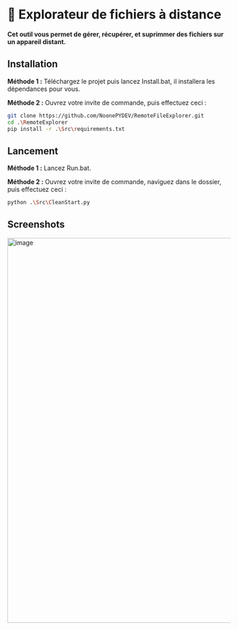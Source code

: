 # 📁 Explorateur de fichiers à distance

**Cet outil vous permet de gérer, récupérer, et suprimmer des fichiers sur un appareil distant.**

## Installation

**Méthode 1 :** Téléchargez le projet puis lancez Install.bat, il installera les dépendances pour vous.

**Méthode 2 :** Ouvrez votre invite de commande, puis effectuez ceci :

```bash
git clone https://github.com/NoonePYDEV/RemoteFileExplorer.git
cd .\RemoteExplorer
pip install -r .\Src\requirements.txt
```

## Lancement

**Méthode 1 :** Lancez Run.bat.

**Méthode 2 :** Ouvrez votre invite de commande, naviguez dans le dossier, puis effectuez ceci :

```bash
python .\Src\CleanStart.py
```
## Screenshots

<img width="1393" height="866" alt="image" src="https://github.com/user-attachments/assets/b836b655-7794-4a68-95c6-e108d8348f09" />
